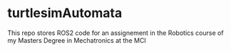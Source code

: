 # turtlesimAutomata
This repo stores ROS2 code for an assignement in the Robotics course of my Masters Degree in Mechatronics at the MCI
